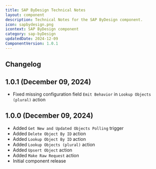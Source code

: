```yaml
---
title: SAP ByDesign Technical Notes
layout: component
description: Technical Notes for the SAP ByDesign component.
icon: sapbydesign.png
icontext: SAP ByDesign component
category: sap-byDesign
updatedDate: 2024-12-09
ComponentVersion: 1.0.1
---
```


## Changelog

## 1.0.1 (December 09, 2024)

* Fixed missing configuration field `Emit Behavior` in `Lookup Objects (plural)` action

## 1.0.0 (December 09, 2024)

* Added `Get New and Updated Objects Polling` trigger
* Added `Delete Object By ID` action
* Added `Lookup Object By ID` action
* Added `Lookup Objects (plural)` action
* Added `Upsert Object` action
* Added `Make Raw Request` action
* Initial component release